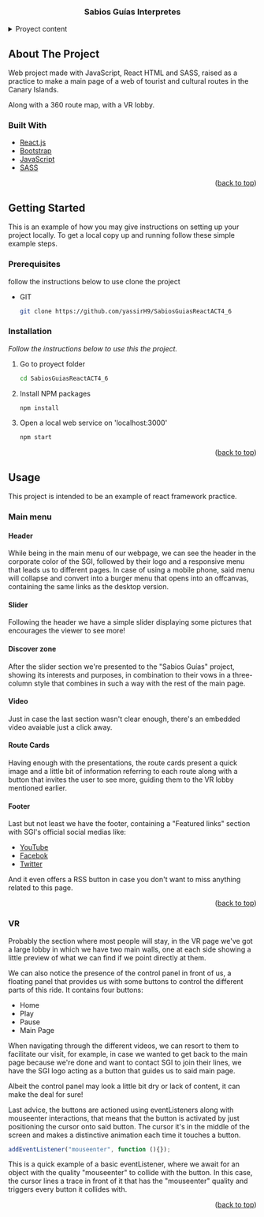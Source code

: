 <div id="top"></div>

  <h3 align="center">Sabios Guías Interpretes</h3>

<!-- TABLE OF CONTENTS -->
<details>
  <summary>Proyect content</summary>
  <ol>
    <li>
      <a href="#about-the-project">About The Project</a>
      <ul>
        <li><a href="#built-with">Built With</a></li>
      </ul>
    </li>
    <li>
      <a href="#getting-started">Getting Started</a>
      <ul>
        <li><a href="#prerequisites">Prerequisites</a></li>
        <li><a href="#installation">Installation</a></li>
      </ul>
    </li>
    <li>
      <a href="#usage">Usage</a>
      <ul>
        <li>
          <a href="#main-menu">Main Menu</a>
          <ul>
            <li><a href="#header">Header</a></li>
            <li><a href="#slider">Slider</a></li>
            <li><a href="#discover-zone">Discover Zone</a></li>
            <li><a href="#video">Video</a></li>
            <li><a href="#route-cards">route Cards</a></li>
            <li><a href="#footer">Footer</a></li>
          </ul>
        </li>
      </ul>
    </li>
  </ol>
</details>



<!-- ABOUT THE PROJECT -->
## About The Project
Web project made with JavaScript, React HTML and SASS, raised as a practice to make a main page of a web of tourist and cultural routes in the Canary Islands.

Along with a 360 route map, with a VR lobby.

### Built With

* [React.js](https://reactjs.org/)
* [Bootstrap](https://getbootstrap.com)
* [JavaScript](https://www.javascript.com/)
* [SASS](https://sass-lang.com/)

<p align="right">(<a href="#top">back to top</a>)</p>



<!-- GETTING STARTED -->
## Getting Started

This is an example of how you may give instructions on setting up your project locally.
To get a local copy up and running follow these simple example steps.

### Prerequisites

follow the instructions below to use clone the project
* GIT

  ```sh
  git clone https://github.com/yassirH9/SabiosGuiasReactACT4_6
  ```

### Installation

_Follow the instructions below to use this the project._

1. Go to proyect folder

   ```sh
   cd SabiosGuiasReactACT4_6
   ```
   
2. Install NPM packages

   ```sh
   npm install
   ```
   
3. Open a local web service on 'localhost:3000'

   ```js
   npm start
   ```

<p align="right">(<a href="#top">back to top</a>)</p>



<!-- USAGE EXAMPLES -->
## Usage

This project is intended to be an example of react framework practice.

<!--  -->
### Main menu

#### Header

While being in the main menu of our webpage, we can see the header in the corporate color of the SGI, followed by their logo and a responsive menu that leads us to different pages. In case of using a mobile phone, said menu will collapse and convert into a burger menu that opens into an offcanvas, containing the same links as the desktop version.


#### Slider

Following the header we have a simple slider displaying some pictures that encourages the viewer to see more!


#### Discover zone

After the slider section we're presented to the "Sabios Guías" project, showing its interests and purposes, in combination to their vows in a three-column style that combines in such a way with the rest of the main page.


#### Video

Just in case the last section wasn't clear enough, there's an embedded video avaiable just a click away.


#### Route Cards

Having enough with the presentations, the route cards present a quick image and a little bit of information referring to each route along with a button that invites the user to see more, guiding them to the VR lobby mentioned earlier.

#### Footer

Last but not least we have the footer, containing a "Featured links" section with SGI's official social medias like: 

* [YouTube](https://www.youtube.com/channel/UCsXpM6GoxhFjlGDTyEZ4q8A)
* [Facebok](https://www.facebook.com/fundacionlidiagarcia/posts/sabios-gu%C3%ADas-interpretes-en-agaete-hoy-el-equipo-t%C3%A9cnico-del-proyecto-sabios-gu%C3%AD/877161022843884/)
* [Twitter](https://twitter.com/FundacionLidia)

And it even offers a RSS button in case you don't want to miss anything related to this page.


<p align="right">(<a href="#top">back to top</a>)</p>


### VR

Probably the section where most people will stay, in the VR page we've got a large lobby in which we have two main walls, one at each side showing a little preview of what we can find if we point directly at them.

We can also notice the presence of the control panel in front of us, a floating panel that provides us with some buttons to control the different parts of this ride. It contains four buttons:

* Home
* Play
* Pause
* Main Page


When navigating through the different videos, we can resort to them to facilitate our visit, for example, in case we wanted to get back to the main page because we're done and want to contact SGI to join their lines, we have the SGI logo acting as a button that guides us to said main page.

Albeit the control panel may look a little bit dry or lack of content, it can make the deal for sure!

Last advice, the buttons are actioned using eventListeners along with mouseenter interactions, that means that the button is activated by just positioning the cursor onto said button.
The cursor it's in the middle of the screen and makes a distinctive animation each time it touches a button.


  ```js
  addEventListener("mouseenter", function (){});
  ```


This is a quick example of a basic eventListener, where we await for an object with the quality "mouseenter" to collide with the button. In this case, the cursor lines a trace in front of it that has the "mouseenter" quality and triggers every button it collides with.


<p align="right">(<a href="#top">back to top</a>)</p>
